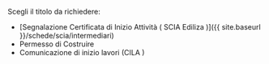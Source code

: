 Scegli il titolo da richiedere:
- [Segnalazione Certificata di Inizio Attività ( SCIA Ediliza )]({{ site.baseurl }}/schede/scia/intermediari)
- Permesso di Costruire
- Comunicazione di inizio lavori (CILA )
